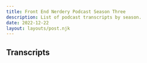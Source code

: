 ```yaml
---
title: Front End Nerdery Podcast Season Three
description: List of podcast transcripts by season.
date: 2022-12-22
layout: layouts/post.njk
---
```


## Transcripts

<!-- [TBD](https://toddl.dev/podcast/transcripts/tbd) -->

